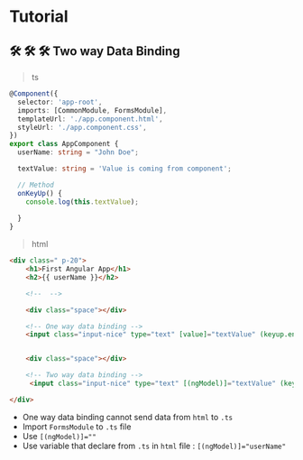 # Tutorial

## 🛠️ 🛠️ 🛠️ Two way Data Binding

> ts

```ts
@Component({
  selector: 'app-root',
  imports: [CommonModule, FormsModule],
  templateUrl: './app.component.html',
  styleUrl: './app.component.css',
})
export class AppComponent {
  userName: string = "John Doe";

  textValue: string = 'Value is coming from component';

  // Method
  onKeyUp() {
    console.log(this.textValue);
    
  }
}
```

> html

```html
<div class=" p-20">
    <h1>First Angular App</h1>
    <h2>{{ userName }}</h2>

    <!--  -->

    <div class="space"></div>

    <!-- One way data binding -->
    <input class="input-nice" type="text" [value]="textValue" (keyup.enter)="onKeyUp()">


    <div class="space"></div>

    <!-- Two way data binding -->
     <input class="input-nice" type="text" [(ngModel)]="textValue" (keyup.enter)="onKeyUp()">

</div>
```  

- One way data binding cannot send data from `html` to `.ts`  
- Import `FormsModule` to `.ts` file
- Use `[(ngModel)]=""`  
- Use variable that declare from `.ts` in `html` file : `[(ngModel)]="userName"`
